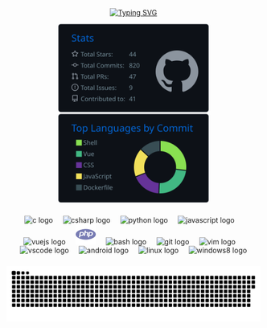 <div align="center">
  <a href="https://git.io/typing-svg"><img src="https://readme-typing-svg.herokuapp.com?font=Jersey+15&size=40&pause=1000&center=true&random=false&width=435&lines=Hey+!+I'm+Achille;Welcome+to+my+profile+!" alt="Typing SVG" /></a>
</div>

<p align="center">
  <img src="https://raw.githubusercontent.com/0xsharkboy/0xsharkboy/cards/github_dark/3-stats.svg" style="max-width: 300px; height: auto;" />
  <img src="https://raw.githubusercontent.com/0xsharkboy/0xsharkboy/cards/github_dark/2-most-commit-language.svg" style="max-width: 300px; height: auto;" />
</p>

###

<div align="center">
  <img src="https://cdn.jsdelivr.net/gh/devicons/devicon/icons/c/c-plain.svg" height="40" alt="c logo"  />
  <img width="12" />
  <img src="https://cdn.jsdelivr.net/gh/devicons/devicon/icons/csharp/csharp-plain.svg" height="40" alt="csharp logo"  />
  <img width="12" />
  <img src="https://cdn.jsdelivr.net/gh/devicons/devicon/icons/python/python-plain.svg" height="40" alt="python logo"  />
  <img width="12" />
  <img src="https://cdn.jsdelivr.net/gh/devicons/devicon/icons/javascript/javascript-original.svg" height="40" alt="javascript logo"  />
  <img width="12" />
  <img src="https://cdn.jsdelivr.net/gh/devicons/devicon/icons/vuejs/vuejs-original.svg" height="40" alt="vuejs logo"  />
  <img width="12" />
  <img src="https://github.com/devicons/devicon/blob/master/icons/php/php-plain.svg" height="40" alt="php logo"  />
  <img width="12" />
  <img src="https://cdn.jsdelivr.net/gh/devicons/devicon/icons/bash/bash-plain.svg" height="40" alt="bash logo"  />
  <img width="12" />
  <img src="https://cdn.jsdelivr.net/gh/devicons/devicon/icons/git/git-plain.svg" height="40" alt="git logo"  />
  <img width="12" />
  <img src="https://cdn.jsdelivr.net/gh/devicons/devicon/icons/vim/vim-plain.svg" height="40" alt="vim logo"  />
  <img width="12" />
  <img src="https://cdn.jsdelivr.net/gh/devicons/devicon/icons/vscode/vscode-original.svg" height="40" alt="vscode logo"  />
  <img width="12" />
  <img src="https://cdn.jsdelivr.net/gh/devicons/devicon/icons/android/android-plain.svg" height="40" alt="android logo"  />
  <img width="12" />
  <img src="https://cdn.jsdelivr.net/gh/devicons/devicon/icons/linux/linux-original.svg" height="40" alt="linux logo"  />
  <img width="12" />
  <img src="https://cdn.jsdelivr.net/gh/devicons/devicon/icons/windows8/windows8-original.svg" height="40" alt="windows8 logo"  />
</div>

###

<div align="center">
  <img src="https://raw.githubusercontent.com/0xsharkboy/0xsharkboy/snake/snake.svg" alt="Snake animation" />
</div>

###

</div>

